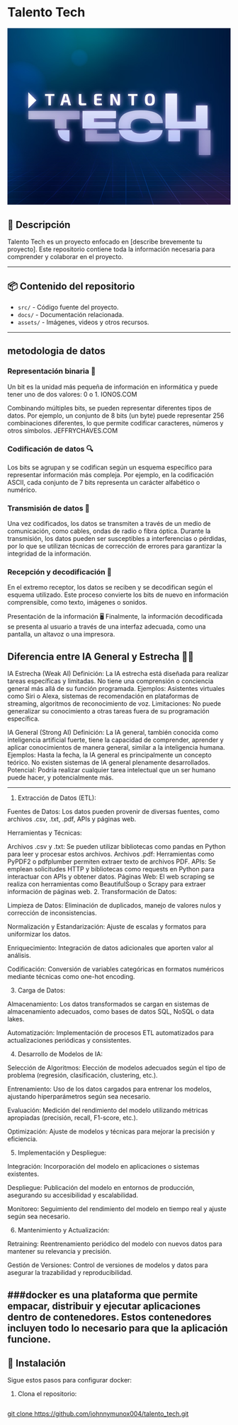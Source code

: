 # **Talento Tech**

![Texto alternativo](https://github.com/johnnymunox004/talento_tech/raw/1786e88fddeffeb1244028f14f57d01fd0579ddc/foto.jpg)


## 📝 **Descripción**
Talento Tech es un proyecto enfocado en [describe brevemente tu proyecto]. Este repositorio contiene toda la información necesaria para comprender y colaborar en el proyecto.

---

## 📦 **Contenido del repositorio**
- `src/` - Código fuente del proyecto.
- `docs/` - Documentación relacionada.
- `assets/` - Imágenes, videos y otros recursos.

---
## metodologia de datos 

### Representación binaria 🔢
Un bit es la unidad más pequeña de información en informática y puede tener uno de dos valores: 0 o 1.
IONOS.COM

Combinando múltiples bits, se pueden representar diferentes tipos de datos. Por ejemplo, un conjunto de 8 bits (un byte) puede representar 256 combinaciones diferentes, lo que permite codificar caracteres, números y otros símbolos.
JEFFRYCHAVES.COM

### Codificación de datos 🔍
Los bits se agrupan y se codifican según un esquema específico para representar información más compleja. Por ejemplo, en la codificación ASCII, cada conjunto de 7 bits representa un carácter alfabético o numérico.

 ###  Transmisión de datos 📡
Una vez codificados, los datos se transmiten a través de un medio de comunicación, como cables, ondas de radio o fibra óptica. Durante la transmisión, los datos pueden ser susceptibles a interferencias o pérdidas, por lo que se utilizan técnicas de corrección de errores para garantizar la integridad de la información.

###  Recepción y decodificación 🔄
En el extremo receptor, los datos se reciben y se decodifican según el esquema utilizado. Este proceso convierte los bits de nuevo en información comprensible, como texto, imágenes o sonidos.

Presentación de la información 🖥️
Finalmente, la información decodificada se presenta al usuario a través de una interfaz adecuada, como una pantalla, un altavoz o una impresora.

## Diferencia entre IA General y Estrecha 🤖🧠
IA Estrecha (Weak AI)
Definición: La IA estrecha está diseñada para realizar tareas específicas y limitadas. No tiene una comprensión o conciencia general más allá de su función programada.
Ejemplos: Asistentes virtuales como Siri o Alexa, sistemas de recomendación en plataformas de streaming, algoritmos de reconocimiento de voz.
Limitaciones: No puede generalizar su conocimiento a otras tareas fuera de su programación específica.  

IA General (Strong AI)
Definición: La IA general, también conocida como inteligencia artificial fuerte, tiene la capacidad de comprender, aprender y aplicar conocimientos de manera general, similar a la inteligencia humana.
Ejemplos: Hasta la fecha, la IA general es principalmente un concepto teórico. No existen sistemas de IA general plenamente desarrollados.
Potencial: Podría realizar cualquier tarea intelectual que un ser humano puede hacer, y potencialmente más.


----
1. Extracción de Datos (ETL):

Fuentes de Datos: Los datos pueden provenir de diversas fuentes, como archivos .csv, .txt, .pdf, APIs y páginas web.

Herramientas y Técnicas:

Archivos .csv y .txt: Se pueden utilizar bibliotecas como pandas en Python para leer y procesar estos archivos.
Archivos .pdf: Herramientas como PyPDF2 o pdfplumber permiten extraer texto de archivos PDF.
APIs: Se emplean solicitudes HTTP y bibliotecas como requests en Python para interactuar con APIs y obtener datos.
Páginas Web: El web scraping se realiza con herramientas como BeautifulSoup o Scrapy para extraer información de páginas web.
2. Transformación de Datos:

Limpieza de Datos: Eliminación de duplicados, manejo de valores nulos y corrección de inconsistencias.

Normalización y Estandarización: Ajuste de escalas y formatos para uniformizar los datos.

Enriquecimiento: Integración de datos adicionales que aporten valor al análisis.

Codificación: Conversión de variables categóricas en formatos numéricos mediante técnicas como one-hot encoding.

3. Carga de Datos:

Almacenamiento: Los datos transformados se cargan en sistemas de almacenamiento adecuados, como bases de datos SQL, NoSQL o data lakes.

Automatización: Implementación de procesos ETL automatizados para actualizaciones periódicas y consistentes.

4. Desarrollo de Modelos de IA:

Selección de Algoritmos: Elección de modelos adecuados según el tipo de problema (regresión, clasificación, clustering, etc.).

Entrenamiento: Uso de los datos cargados para entrenar los modelos, ajustando hiperparámetros según sea necesario.

Evaluación: Medición del rendimiento del modelo utilizando métricas apropiadas (precisión, recall, F1-score, etc.).

Optimización: Ajuste de modelos y técnicas para mejorar la precisión y eficiencia.

5. Implementación y Despliegue:

Integración: Incorporación del modelo en aplicaciones o sistemas existentes.

Despliegue: Publicación del modelo en entornos de producción, asegurando su accesibilidad y escalabilidad.

Monitoreo: Seguimiento del rendimiento del modelo en tiempo real y ajuste según sea necesario.

6. Mantenimiento y Actualización:

Retraining: Reentrenamiento periódico del modelo con nuevos datos para mantener su relevancia y precisión.

Gestión de Versiones: Control de versiones de modelos y datos para asegurar la trazabilidad y reproducibilidad.


###docker
es una plataforma que permite empacar, distribuir y ejecutar aplicaciones dentro de contenedores. Estos contenedores incluyen todo lo necesario para que la aplicación funcione.
---

## 🚀 **Instalación**
Sigue estos pasos para configurar docker:

1. Clona el repositorio:
   ```bash
[   git clone https://github.com/johnnymunox004/talento_tech.git
](https://www.docker.com/)
